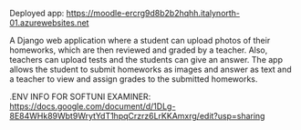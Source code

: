 Deployed app:
https://moodle-ercrg9d8b2b2hqhh.italynorth-01.azurewebsites.net


A Django web application where a student can upload photos of their homeworks, which are then reviewed and graded by a teacher. Also, teachers can upload tests and the students can give an answer. The app allows the student to submit homeworks as images and answer as text and a teacher to view and assign grades to the submitted homeworks.

.ENV INFO FOR SOFTUNI EXAMINER:
https://docs.google.com/document/d/1DLg-8E84WHk89Wbt9WrytYdT1hpqCrzrz6LrKKAmxrg/edit?usp=sharing
